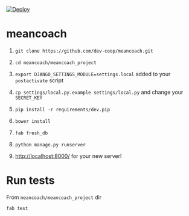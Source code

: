 [![Deploy](https://www.herokucdn.com/deploy/button.png)](https://heroku.com/deploy?template=https://github.com/dev-coop/meancoach)

# meancoach

1. `git clone https://github.com/dev-coop/meancoach.git`

2. `cd meancoach/meancoach_project`

3. `export DJANGO_SETTINGS_MODULE=settings.local` added to your `postactivate` script

4. `cp settings/local.py.example settings/local.py` and change your `SECRET_KEY`

5. `pip install -r requirements/dev.pip`

6. `bower install`

7. `fab fresh_db`

8. `python manage.py runserver`

9. [http://localhost:8000/](http://localhost:8000/) for your new server!

# Run tests

From `meancoach/meancoach_project` dir

`fab test`
